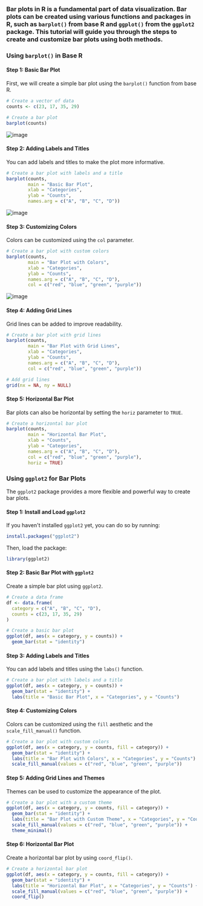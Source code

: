 ### Bar plots in R is a fundamental part of data visualization. Bar plots can be created using various functions and packages in R, such as `barplot()` from base R and `ggplot()` from the `ggplot2` package. This tutorial will guide you through the steps to create and customize bar plots using both methods.

### Using `barplot()` in Base R

#### Step 1: Basic Bar Plot

First, we will create a simple bar plot using the `barplot()` function from base R.

```r
# Create a vector of data
counts <- c(23, 17, 35, 29)

# Create a bar plot
barplot(counts)
```
![image](https://github.com/Pankaj-Str/R-Programming-Tutorial/assets/36913690/0d121ef6-3898-4270-9ab1-587b67f50c54)

#### Step 2: Adding Labels and Titles

You can add labels and titles to make the plot more informative.

```r
# Create a bar plot with labels and a title
barplot(counts, 
        main = "Basic Bar Plot", 
        xlab = "Categories", 
        ylab = "Counts", 
        names.arg = c("A", "B", "C", "D"))
```
![image](https://github.com/Pankaj-Str/R-Programming-Tutorial/assets/36913690/2d4d4069-b74c-456e-ac71-7b3ec4061641)

#### Step 3: Customizing Colors

Colors can be customized using the `col` parameter.

```r
# Create a bar plot with custom colors
barplot(counts, 
        main = "Bar Plot with Colors", 
        xlab = "Categories", 
        ylab = "Counts", 
        names.arg = c("A", "B", "C", "D"), 
        col = c("red", "blue", "green", "purple"))
```
![image](https://github.com/Pankaj-Str/R-Programming-Tutorial/assets/36913690/e16cb065-ed4f-4a84-980e-c86b3d1ce12d)

#### Step 4: Adding Grid Lines

Grid lines can be added to improve readability.

```r
# Create a bar plot with grid lines
barplot(counts, 
        main = "Bar Plot with Grid Lines", 
        xlab = "Categories", 
        ylab = "Counts", 
        names.arg = c("A", "B", "C", "D"), 
        col = c("red", "blue", "green", "purple"))

# Add grid lines
grid(nx = NA, ny = NULL)
```

#### Step 5: Horizontal Bar Plot

Bar plots can also be horizontal by setting the `horiz` parameter to `TRUE`.

```r
# Create a horizontal bar plot
barplot(counts, 
        main = "Horizontal Bar Plot", 
        xlab = "Counts", 
        ylab = "Categories", 
        names.arg = c("A", "B", "C", "D"), 
        col = c("red", "blue", "green", "purple"), 
        horiz = TRUE)
```

### Using `ggplot2` for Bar Plots

The `ggplot2` package provides a more flexible and powerful way to create bar plots.

#### Step 1: Install and Load `ggplot2`

If you haven't installed `ggplot2` yet, you can do so by running:

```r
install.packages("ggplot2")
```

Then, load the package:

```r
library(ggplot2)
```

#### Step 2: Basic Bar Plot with `ggplot2`

Create a simple bar plot using `ggplot2`.

```r
# Create a data frame
df <- data.frame(
  category = c("A", "B", "C", "D"),
  counts = c(23, 17, 35, 29)
)

# Create a basic bar plot
ggplot(df, aes(x = category, y = counts)) +
  geom_bar(stat = "identity")
```

#### Step 3: Adding Labels and Titles

You can add labels and titles using the `labs()` function.

```r
# Create a bar plot with labels and a title
ggplot(df, aes(x = category, y = counts)) +
  geom_bar(stat = "identity") +
  labs(title = "Basic Bar Plot", x = "Categories", y = "Counts")
```

#### Step 4: Customizing Colors

Colors can be customized using the `fill` aesthetic and the `scale_fill_manual()` function.

```r
# Create a bar plot with custom colors
ggplot(df, aes(x = category, y = counts, fill = category)) +
  geom_bar(stat = "identity") +
  labs(title = "Bar Plot with Colors", x = "Categories", y = "Counts") +
  scale_fill_manual(values = c("red", "blue", "green", "purple"))
```

#### Step 5: Adding Grid Lines and Themes

Themes can be used to customize the appearance of the plot.

```r
# Create a bar plot with a custom theme
ggplot(df, aes(x = category, y = counts, fill = category)) +
  geom_bar(stat = "identity") +
  labs(title = "Bar Plot with Custom Theme", x = "Categories", y = "Counts") +
  scale_fill_manual(values = c("red", "blue", "green", "purple")) +
  theme_minimal()
```

#### Step 6: Horizontal Bar Plot

Create a horizontal bar plot by using `coord_flip()`.

```r
# Create a horizontal bar plot
ggplot(df, aes(x = category, y = counts, fill = category)) +
  geom_bar(stat = "identity") +
  labs(title = "Horizontal Bar Plot", x = "Categories", y = "Counts") +
  scale_fill_manual(values = c("red", "blue", "green", "purple")) +
  coord_flip()
```

